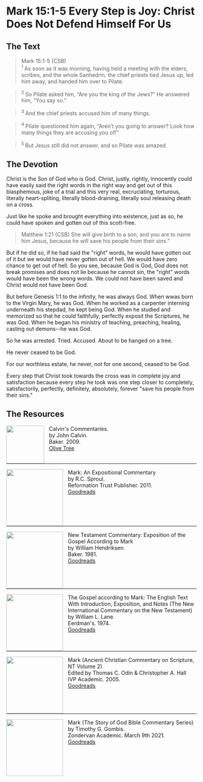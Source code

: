 # Mark 15:1-5 Every Step is Joy: Christ Does Not Defend Himself For Us

## The Text

>Mark 15:1-5 (CSB)  
><sup> 1 </sup> As soon as it was morning, having held a meeting with the elders, scribes, and the whole Sanhedrin, the chief priests tied Jesus up, led him away, and handed him over to Pilate. 

><sup> 2 </sup> So Pilate asked him, “Are you the king of the Jews?” He answered him, “You say so.” 

><sup> 3 </sup> And the chief priests accused him of many things. 

><sup> 4 </sup> Pilate questioned him again, “Aren’t you going to answer? Look how many things they are accusing you of!” 

><sup> 5 </sup> But Jesus still did not answer, and so Pilate was amazed. 

## The Devotion

Christ is the Son of God who is God. Christ, justly, rightly, innocently could have easily said the right words in the right way and get out of this blasphemous, joke of a trial and this very real, excruciating, torturous, literally heart-spliting, literally blood-draining, literally soul releasing death on a cross.

Just like he spoke and brought everything into existence, just as so, he could have spoken and gotten out of this scott-free.

>Matthew 1:21 (CSB) She will give birth to a son, and you are to name him Jesus, because he will save his people from their sins.”

But if he did so, if he had said the "right" words, he would have gotten out of it but we would have never gotten out of hell. We would have zero chance to get out of hell. So you see, because God is God, God does not break promises and does not lie because he cannot sin, the "right" words would have been the wrong words. We could not have been saved and Christ would not have been God.

But before Genesis 1:1 to the infinity, he was always God. When wwas born to the Virgin Mary, he was God. When he worked as a carpenter interning underneath his stepdad, he kept being God. When he studied and memorized so that he could faithfully, perfectly exposit the Scriptures, he was God. When he began his ministry of teaching, preaching, healing, casting out demons--he was God.

So he was arrested. Tried. Accused. About to be hanged on a tree.

He never ceased to be God.

For our worthless estate, he never, not for one second, ceased to be God.

Every step that Christ took towards the cross was in complete joy and satisfaction because every step he took was one step closer to completely, satisfactorily, perfectly, definitely, absolutely, forever "save his people from their sins."

## The Resources

<p style="clear:both;">

<img src="/images/resources/commentary-calvin-set.png" align="left" width="100" style="padding-right: 10px" />Calvin's Commentaries.  
by John Calvin.  
Baker. 2009.  
[Olive Tree](https://www.olivetree.com/store/product.php?productid=17517)

<p style="clear:both;">

---

<img src="/images/resources/commentary-mark-sproul.jpg" align="left" width="150" style="padding-right: 10px" />Mark: An Expositional Commentary  
by R.C. Sproul.  
Reformation Trust Publisher. 2011.  
[Goodreads](https://www.goodreads.com/book/show/13329901-mark?ac=1&from_search=true&qid=AjPCOwNAXj&rank=1)

<p style="clear:both;">

---

<img src="/images/resources/commentary-mark-hendriksen.jpg" align="left" width="150" style="padding-right: 10px" />New Testament Commentary: Exposition of the Gospel According to Mark  
by William Hendriksen.  
Baker. 1981.  
[Goodreads](https://www.goodreads.com/book/show/2365098.Mark)

<p style="clear:both;">

---

<img src="/images/resources/commentary-mark-lane.jpg" align="left" width="150" style="padding-right: 10px" />The Gospel according to Mark: The English Text With Introduction, Exposition, and Notes (The New International Commentary on the New Testament)  
by William L. Lane.  
Eerdman's. 1974.  
[Goodreads](https://www.goodreads.com/book/show/978619.The_Gospel_of_Mark?from_search=true&from_srp=true&qid=UOUMUiJ7z4&rank=2)

<p style="clear:both;">

---

<img src="/images/resources/commentary-mark-oden.jpg" align="left" width="150" style="padding-right: 10px" />Mark (Ancient Christian Commentary on Scripture, NT Volume 2)  
Edited by Thomas C. Odin & Christopher A. Hall  
IVP Academic. 2005.  
[Goodreads](https://www.goodreads.com/book/show/33015669-mark)

<p style="clear:both;">

---

<img src="/images/resources/commentary-mark-gombis.jpg" align="left" width="150" style="padding-right: 10px" />Mark (The Story of God Bible Commentary Series)  
by Timothy G. Gombis.   
Zondervan Academic. March 9th 2021.  
[Goodreads](https://www.goodreads.com/book/show/54287613-mark)

<p style="clear:both;">
